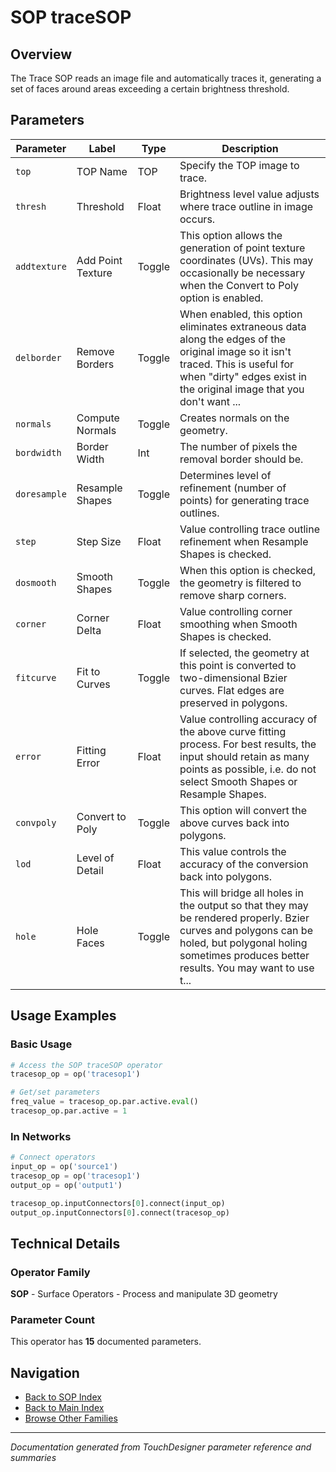 # SOP traceSOP

## Overview

The Trace SOP reads an image file and automatically traces it, generating a set of faces around areas exceeding a certain brightness threshold.

## Parameters

| Parameter | Label | Type | Description |
|-----------|-------|------|-------------|
| `top` | TOP Name | TOP | Specify the TOP image to trace. |
| `thresh` | Threshold | Float | Brightness level value adjusts where trace outline in image occurs. |
| `addtexture` | Add Point Texture | Toggle | This option allows the generation of point texture coordinates (UVs). This may occasionally be necessary when the Convert to Poly option is enabled. |
| `delborder` | Remove Borders | Toggle | When enabled, this option eliminates extraneous data along the edges of the original image so it isn't traced. This is useful for when "dirty" edges exist in the original image that you don't want ... |
| `normals` | Compute Normals | Toggle | Creates normals on the geometry. |
| `bordwidth` | Border Width | Int | The number of pixels the removal border should be. |
| `doresample` | Resample Shapes | Toggle | Determines level of refinement (number of points) for generating trace outlines. |
| `step` | Step Size | Float | Value controlling trace outline refinement when Resample Shapes is checked. |
| `dosmooth` | Smooth Shapes | Toggle | When this option is checked, the geometry is filtered to remove sharp corners. |
| `corner` | Corner Delta | Float | Value controlling corner smoothing when Smooth Shapes is checked. |
| `fitcurve` | Fit to Curves | Toggle | If selected, the geometry at this point is converted to two-dimensional Bzier curves. Flat edges are preserved in polygons. |
| `error` | Fitting Error | Float | Value controlling accuracy of the above curve fitting process. For best results, the input should retain as many points as possible, i.e. do not select Smooth Shapes or Resample Shapes. |
| `convpoly` | Convert to Poly | Toggle | This option will convert the above curves back into polygons. |
| `lod` | Level of Detail | Float | This value controls the accuracy of the conversion back into polygons. |
| `hole` | Hole Faces | Toggle | This will bridge all holes in the output so that they may be rendered properly. Bzier curves and polygons can be holed, but polygonal holing sometimes produces better results. You may want to use t... |

## Usage Examples

### Basic Usage

```python
# Access the SOP traceSOP operator
tracesop_op = op('tracesop1')

# Get/set parameters
freq_value = tracesop_op.par.active.eval()
tracesop_op.par.active = 1
```

### In Networks

```python
# Connect operators
input_op = op('source1')
tracesop_op = op('tracesop1')
output_op = op('output1')

tracesop_op.inputConnectors[0].connect(input_op)
output_op.inputConnectors[0].connect(tracesop_op)
```

## Technical Details

### Operator Family

**SOP** - Surface Operators - Process and manipulate 3D geometry

### Parameter Count

This operator has **15** documented parameters.

## Navigation

- [Back to SOP Index](../SOP/SOP_INDEX.md)
- [Back to Main Index](../OPERATORS_INDEX.md)
- [Browse Other Families](../OPERATORS_INDEX.md#quick-navigation)

---
*Documentation generated from TouchDesigner parameter reference and summaries*
